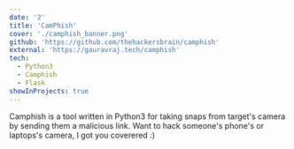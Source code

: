 ```yaml
---
date: '2'
title: 'CamPhish'
cover: './camphish_banner.png'
github: 'https://github.com/thehackersbrain/camphish'
external: 'https://gauravraj.tech/camphish'
tech:
  - Python3
  - Camphish
  - Flask
showInProjects: true
---
```


Camphish is a tool written in Python3 for taking snaps from target's camera by sending them a malicious link. Want to hack someone's phone's or laptops's camera, I got you coverered :)
